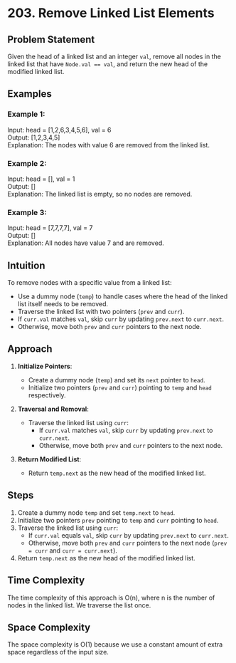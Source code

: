 # 203. Remove Linked List Elements

## Problem Statement
Given the head of a linked list and an integer `val`, remove all nodes in the linked list that have `Node.val == val`, and return the new head of the modified linked list.

## Examples
### Example 1:
Input: head = [1,2,6,3,4,5,6], val = 6  
Output: [1,2,3,4,5]  
Explanation: The nodes with value 6 are removed from the linked list.

### Example 2:
Input: head = [], val = 1  
Output: []  
Explanation: The linked list is empty, so no nodes are removed.

### Example 3:
Input: head = [7,7,7,7], val = 7  
Output: []  
Explanation: All nodes have value 7 and are removed.

## Intuition
To remove nodes with a specific value from a linked list:
- Use a dummy node (`temp`) to handle cases where the head of the linked list itself needs to be removed.
- Traverse the linked list with two pointers (`prev` and `curr`).
- If `curr.val` matches `val`, skip `curr` by updating `prev.next` to `curr.next`.
- Otherwise, move both `prev` and `curr` pointers to the next node.

## Approach
1. **Initialize Pointers**:
   - Create a dummy node (`temp`) and set its `next` pointer to `head`.
   - Initialize two pointers (`prev` and `curr`) pointing to `temp` and `head` respectively.
   
2. **Traversal and Removal**:
   - Traverse the linked list using `curr`:
     - If `curr.val` matches `val`, skip `curr` by updating `prev.next` to `curr.next`.
     - Otherwise, move both `prev` and `curr` pointers to the next node.
   
3. **Return Modified List**:
   - Return `temp.next` as the new head of the modified linked list.

## Steps
1. Create a dummy node `temp` and set `temp.next` to `head`.
2. Initialize two pointers `prev` pointing to `temp` and `curr` pointing to `head`.
3. Traverse the linked list using `curr`:
   - If `curr.val` equals `val`, skip `curr` by updating `prev.next` to `curr.next`.
   - Otherwise, move both `prev` and `curr` pointers to the next node (`prev = curr` and `curr = curr.next`).
4. Return `temp.next` as the new head of the modified linked list.

## Time Complexity
The time complexity of this approach is O(n), where n is the number of nodes in the linked list. We traverse the list once.

## Space Complexity
The space complexity is O(1) because we use a constant amount of extra space regardless of the input size.
